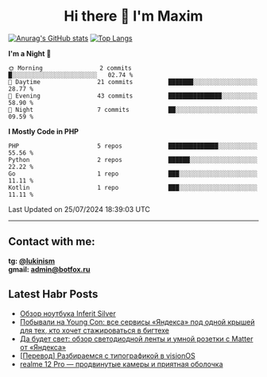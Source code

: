 ## <h1 align="center">Hi there 👋 I'm Maxim</h1>

[![Anurag's GitHub stats](https://github-readme-stats.vercel.app/api?username=lukinism)](https://github.com/anuraghazra/github-readme-stats) [![Top Langs](https://github-readme-stats.vercel.app/api/top-langs/?username=lukinism)](https://github.com/anuraghazra/github-readme-stats)

<!--START_SECTION:waka-->
**I'm a Night 🦉** 

```text
🌞 Morning                2 commits           █░░░░░░░░░░░░░░░░░░░░░░░░   02.74 % 
🌆 Daytime                21 commits          ███████░░░░░░░░░░░░░░░░░░   28.77 % 
🌃 Evening                43 commits          ███████████████░░░░░░░░░░   58.90 % 
🌙 Night                  7 commits           ██░░░░░░░░░░░░░░░░░░░░░░░   09.59 % 
```


**I Mostly Code in PHP** 

```text
PHP                      5 repos             ██████████████░░░░░░░░░░░   55.56 % 
Python                   2 repos             ██████░░░░░░░░░░░░░░░░░░░   22.22 % 
Go                       1 repo              ███░░░░░░░░░░░░░░░░░░░░░░   11.11 % 
Kotlin                   1 repo              ███░░░░░░░░░░░░░░░░░░░░░░   11.11 % 
```




 Last Updated on 25/07/2024 18:39:03 UTC
<!--END_SECTION:waka-->
___
## Contact with me:
**tg: [@lukinism](https://t.me/lukinism)  
gmail: admin@botfox.ru**

## Latest Habr Posts
<!-- BLOG-POST-LIST:START -->
- [Обзор ноутбука Inferit Silver](https://habr.com/ru/articles/831176/?utm_campaign=831176&utm_source=habrahabr&utm_medium=rss)
- [Побывали на Young Con: все сервисы «Яндекса» под одной крышей для тех, кто хочет стажироваться в бигтехе](https://habr.com/ru/articles/825420/?utm_campaign=825420&utm_source=habrahabr&utm_medium=rss)
- [Да будет свет: обзор светодиодной ленты и умной розетки с Matter от «Яндекса»](https://habr.com/ru/articles/823912/?utm_campaign=823912&utm_source=habrahabr&utm_medium=rss)
- [[Перевод] Разбираемся с типографикой в visionOS](https://habr.com/ru/articles/818107/?utm_campaign=818107&utm_source=habrahabr&utm_medium=rss)
- [realme 12 Pro — продвинутые камеры и приятная оболочка](https://habr.com/ru/articles/805489/?utm_campaign=805489&utm_source=habrahabr&utm_medium=rss)
<!-- BLOG-POST-LIST:END -->
